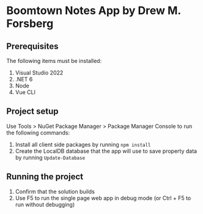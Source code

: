 # Boomtown Notes App by Drew M. Forsberg

## Prerequisites
The following items must be installed:

1. Visual Studio 2022
2. .NET 6
3. Node
4. Vue CLI

## Project setup
Use Tools > NuGet Package Manager > Package Manager Console to run the following commands:

1. Install all client side packages by running `npm install`
2. Create the LocalDB database that the app will use to save property data by running `Update-Database`


## Running the project

1. Confirm that the solution builds
2. Use F5 to run the single page web app in debug mode (or Ctrl + F5 to run without debugging)
